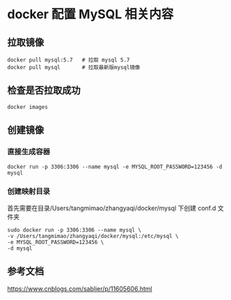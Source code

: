 # docker 配置 MySQL 相关内容

## 拉取镜像

```shell
docker pull mysql:5.7   # 拉取 mysql 5.7
docker pull mysql       # 拉取最新版mysql镜像
```

## 检查是否拉取成功

```shell
docker images
```

## 创建镜像

### 直接生成容器

```shell
docker run -p 3306:3306 --name mysql -e MYSQL_ROOT_PASSWORD=123456 -d mysql
```

### 创建映射目录

首先需要在目录/Users/tangmimao/zhangyaqi/docker/mysql 下创建 conf.d 文件夹

```shell
sudo docker run -p 3306:3306 --name mysql \
-v /Users/tangmimao/zhangyaqi/docker/mysql:/etc/mysql \
-e MYSQL_ROOT_PASSWORD=123456 \
-d mysql
```

## 参考文档

https://www.cnblogs.com/sablier/p/11605606.html

